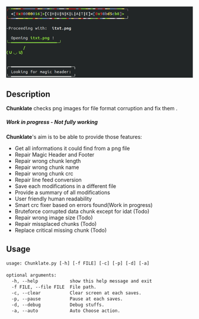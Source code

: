 ![Alt Text](https://github.com/on4r4p/Chunklate/blob/ctf/Chunklate.gif)

## Description

**Chunklate** checks png images for file format corruption and fix them .

##### Work in progress - Not fully working

**Chunklate**'s aim is to be able to provide those features:

- Get all informations it could find from a png file
- Repair Magic Header and Footer
- Repair wrong chunk length  
- Repair wrong chunk name
- Repair wrong chunk crc
- Repair line feed conversion
- Save each modifications in a different file
- Provide a summary of all modifications 
- User friendly human readability
- Smart crc fixer based on errors found(Work in progress)
- Bruteforce corrupted data chunk except for idat (Todo)
- Repair wrong image size (Todo)
- Repair missplaced chunks (Todo)
- Replace critical missing chunk (Todo)



## Usage

    usage: Chunklate.py [-h] [-f FILE] [-c] [-p] [-d] [-a]
    
    optional arguments:
      -h, --help            show this help message and exit
      -f FILE, --file FILE  File path.
      -c, --clear           Clear screen at each saves.
      -p, --pause           Pause at each saves.
	  -d, --debug           Debug stuffs.
	  -a, --auto            Auto Choose action.
